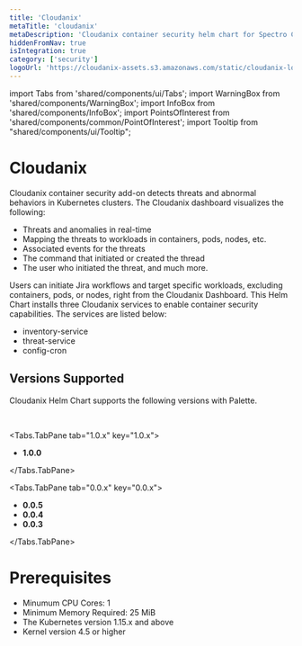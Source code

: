 ```yaml
---
title: 'Cloudanix'
metaTitle: 'cloudanix'
metaDescription: 'Cloudanix container security helm chart for Spectro Cloud Palette'
hiddenFromNav: true
isIntegration: true
category: ['security']
logoUrl: 'https://cloudanix-assets.s3.amazonaws.com/static/cloudanix-logo-p.png'
---
```


import Tabs from 'shared/components/ui/Tabs';
import WarningBox from 'shared/components/WarningBox';
import InfoBox from 'shared/components/InfoBox';
import PointsOfInterest from 'shared/components/common/PointOfInterest';
import Tooltip from "shared/components/ui/Tooltip";

# Cloudanix

Cloudanix container security add-on detects threats and abnormal behaviors in Kubernetes clusters. The Cloudanix dashboard visualizes the following:
<br />

* Threats and anomalies in real-time
* Mapping the threats to workloads in containers, pods, nodes, etc.
* Associated events for the threats
* The command that initiated or created the thread
* The user who initiated the threat, and much more.

Users can initiate Jira workflows and target specific workloads, excluding containers, pods, or nodes, right from the Cloudanix Dashboard. This Helm Chart installs three Cloudanix services to enable container security capabilities. The services are listed below:
<br />

* inventory-service
* threat-service
* config-cron


## Versions Supported

Cloudanix Helm Chart supports the following versions with Palette.

<br />

<Tabs>

<Tabs.TabPane tab="1.0.x" key="1.0.x">

* **1.0.0**

</Tabs.TabPane>

<Tabs.TabPane tab="0.0.x" key="0.0.x">

* **0.0.5**
* **0.0.4**
* **0.0.3**

</Tabs.TabPane>
</Tabs>
<br />

# Prerequisites

* Minumum CPU Cores: 1
* Minimum Memory Required: 25 MiB
* The Kubernetes version 1.15.x and above
* Kernel version 4.5 or higher

